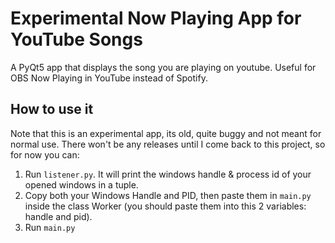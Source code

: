 # Experimental Now Playing App for YouTube Songs
A PyQt5 app that displays the song you are playing on youtube. Useful for OBS Now Playing in YouTube instead of Spotify.

## How to use it
Note that this is an experimental app, its old, quite buggy and not meant for normal use.
There won't be any releases until I come back to this project, so for now you can:

1. Run `listener.py`. It will print the windows handle & process id of your opened windows in a tuple.
2. Copy both your Windows Handle and PID, then paste them in `main.py` inside the class Worker (you should paste them into this 2 variables: handle and pid).
3. Run `main.py`
